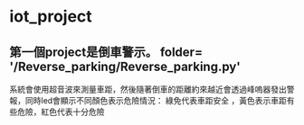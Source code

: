 # iot_project

## 第一個project是倒車警示。 folder= '/Reverse_parking/Reverse_parking.py'
系統會使用超音波來測量車距，然後隨著倒車的距離約來越近會透過峰嗚器發出警報，同時led會顯示不同顏色表示危險情況： 綠免代表車距安全 ，黃色表示車距有些危險，紅色代表十分危險
